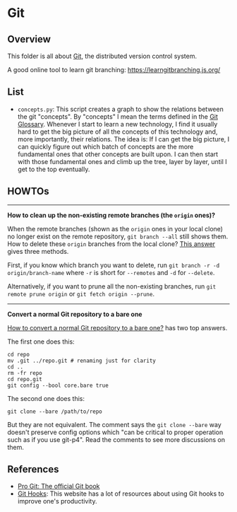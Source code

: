 # Git

## Overview

This folder is all about [Git](https://git-scm.com/), the distributed version control system.

A good online tool to learn git branching: https://learngitbranching.js.org/

## List

- `concepts.py`: This script creates a graph to show the relations between the git "concepts". By "concepts" I mean the terms defined in the [Git Glossary](https://git-scm.com/docs/gitglossary). Whenever I start to learn a new technology, I find it usually hard to get the big picture of all the concepts of this technology and, more importantly, their relations. The idea is: If I can get the big picture, I can quickly figure out which batch of concepts are the more fundamental ones that other concepts are built upon. I can then start with those fundamental ones and climb up the tree, layer by layer, until I get to the top eventually.

## HOWTOs

---

**How to clean up the non-existing remote branches (the `origin` ones)?**

When the remote branches (shown as the `origin` ones in your local clone) no longer exist on the remote repository, `git branch --all` still shows them. How to delete these `origin` branches from the local clone? [This answer](https://stackoverflow.com/a/3184742/630364) gives three methods.

First, if you know which branch you want to delete, run `git branch -r -d origin/branch-name` where `-r` is short for `--remotes` and `-d` for `--delete`.

Alternatively, if you want to prune all the non-existing branches, run `git remote prune origin` or `git fetch origin --prune`.

---

**Convert a normal Git repository to a bare one**

[How to convert a normal Git repository to a bare one?](https://stackoverflow.com/q/2199897/630364) has two top answers.

The first one does this:

```
cd repo
mv .git ../repo.git # renaming just for clarity
cd ..
rm -fr repo
cd repo.git
git config --bool core.bare true
```

The second one does this:

```
git clone --bare /path/to/repo
```

But they are not equivalent. The comment says the `git clone --bare` way doesn't preserve config options which "can be critical to proper operation such as if you use git-p4". Read the comments to see more discussions on them.

## References

- [Pro Git: The official Git book](https://git-scm.com/book/en/v2)
- [Git Hooks](https://githooks.com/): This website has a lot of resources about using Git hooks to improve one's productivity.
